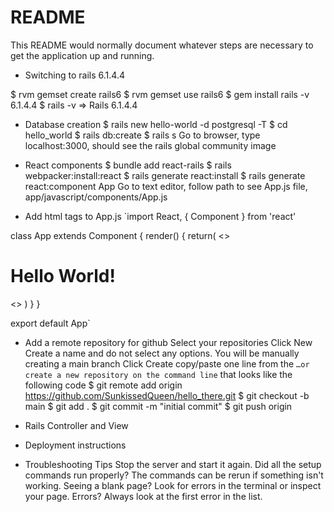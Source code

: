 # README

This README would normally document whatever steps are necessary to get the
application up and running.

* Switching to rails 6.1.4.4

$ rvm gemset create rails6
$ rvm gemset use rails6
$ gem install rails -v 6.1.4.4
$ rails -v
=> Rails 6.1.4.4

* Database creation
$ rails new hello-world -d postgresql -T
$ cd hello_world
$ rails db:create
$ rails s
Go to browser, type localhost:3000, should see the rails global community image

* React components
$ bundle add react-rails
$ rails webpacker:install:react
$ rails generate react:install
$ rails generate react:component App
Go to text editor, follow path to see App.js file, app/javascript/components/App.js

* Add html tags to App.js
`import React, { Component } from 'react'

class App extends Component {
  render() {
    return(
      <>
        <h1>Hello World!</h1>
      <>
    )
  }
}

export default App`

* Add a remote repository for github
Select your repositories
Click New
Create a name and do not select any options. You will be manually creating a main branch
Click Create
copy/paste one line from the `…or create a new repository on the command line` that looks like the following code
$ git remote add origin https://github.com/SunkissedQueen/hello_there.git
$ git checkout -b main
$ git add .
$ git commit -m "initial commit"
$ git push origin <branch name>

* Rails Controller and View

* Deployment instructions

* Troubleshooting Tips
Stop the server and start it again.
Did all the setup commands run properly? The commands can be rerun if something isn't working.
Seeing a blank page? Look for errors in the terminal or inspect your page.
Errors? Always look at the first error in the list.
